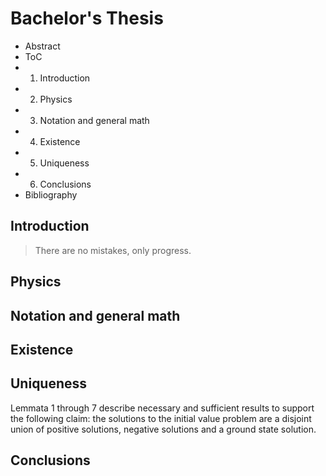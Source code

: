 # Bachelor's Thesis

* Abstract
* ToC
* 1. Introduction
* 2. Physics
* 3. Notation and general math
* 4. Existence
* 5. Uniqueness
* 6. Conclusions
* Bibliography

## Introduction
> There are no mistakes, only progress.

## Physics

## Notation and general math

## Existence

## Uniqueness
Lemmata 1 through 7 describe necessary and sufficient results to support the following claim: the solutions to the initial value problem are a disjoint union of positive solutions, negative solutions and a ground state solution. 

## Conclusions
